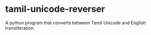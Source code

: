 # tamil-unicode-reverser
A python program that converts between Tamil Unicode and English transliteration.
